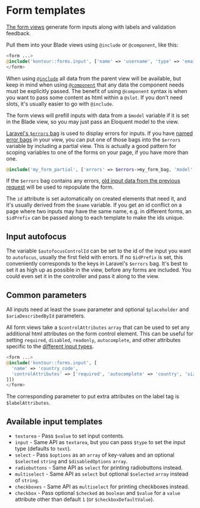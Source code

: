 # Form templates

[The form views](../resources/views/forms/)
generate form inputs along with labels and validation feedback.

Pull them into your Blade views using `@include` or `@component`, like this:

```php
<form ...>
@include('kontour::forms.input', ['name' => 'username', 'type' => 'email'])
</form>
```

When using [`@include`](https://laravel.com/docs/blade#including-subviews)
all data from the parent view will be available, but keep in mind when using
[`@component`](https://laravel.com/docs/6.x/blade#components-and-slots)
that any data the component needs must be explicitly passed.
The benefit of using `@component` syntax is when you want to pass some content
as html within a `@slot`.
If you don't need slots, it's usually easier to go with `@include`.

The form views will prefill inputs with data from a `$model` variable if it is set in the Blade view,
so you may just pass an Eloquent model to the view.

[Laravel's `$errors` bag](https://laravel.com/docs/validation#quick-displaying-the-validation-errors)
is used to display errors for inputs.
If you have [named error bags](https://laravel.com/docs/validation#named-error-bags) in your view,
you can put one of those bags into the `$errors` variable by including a partial view.
This is actually a good pattern for scoping variables to one of the forms on your page, if you have more than one.

```php
@include('my_form_partial', ['errors' => $errors->my_form_bag, 'model' => $user])
```

If the `$errors` bag contains any errors,
[old input data from the previous request](https://laravel.com/docs/helpers#method-old)
will be used to repopulate the form.

The `id` attribute is set automatically on created elements that need it,
and it's usually derived from the `$name` variable.
If you get an id conflict on a page where two inputs may have the same name,
e.g. in different forms, an `$idPrefix` can be passed along to each template
to make the ids unique.

## Input autofocus

The variable `$autofocusControlId` can be set to the id of the input you want to `autofocus`,
usually the first field with errors.
If no `$idPrefix` is set, this conveniently corresponds to the keys in Laravel's `$errors` bag.
It's best to set it as high up as possible in the view, before any forms are included.
You could even set it in the controller and pass it along to the view.

## Common parameters

All inputs need at least the `$name` parameter
and optional `$placeholder` and `$ariaDescribedById` parameters.

All form views take a `$controlAttributes` `array` that can be used to set any additional html attributes
on the form control element.
This can be useful for setting `required`, `disabled`, `readonly`, `autocomplete`, and other attributes specific to the
[different input types](https://developer.mozilla.org/en-US/docs/Web/HTML/Element/input#Form_<input>_types).

```php
<form ...>
@include('kontour::forms.input', [
  'name' => 'country_code',
  'controlAttributes' => ['required', 'autocomplete' => 'country', 'size' => '2']
]])
</form>
```

The corresponding parameter to put extra attributes on the label tag is `$labelAttributes`.

## Available input templates

- `textarea` - Pass `$value` to set input contents.
- `input` - Same API as `textarea`, but you can pass `$type` to set the input type (defaults to `text`).
- `select` - Pass `$options` as an `array` of key-values and an optional `$selected` `string` and `$disabledOptions` `array`.
- `radiobuttons` - Same API as `select` for printing radiobuttons instead.
- `multiselect` - Same API as `select` but optional `$selected` `array` instead of `string`.
- `checkboxes` - Same API as `multiselect` for printing checkboxes instead.
- `checkbox` - Pass optional `$checked` as `boolean` and `$value` for a `value` attribute other than
  default `1` (or `$checkboxDefaultValue`).
